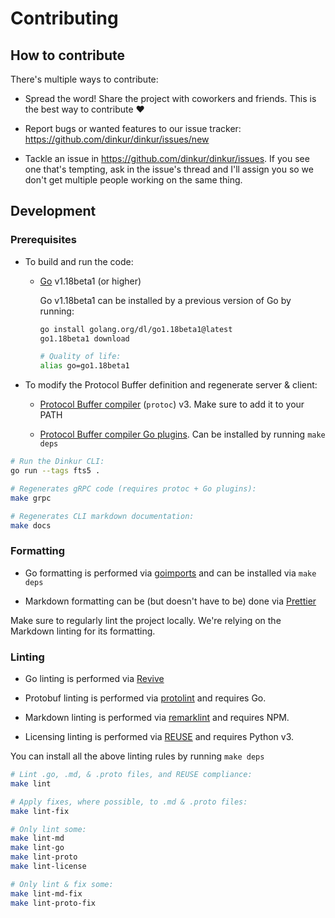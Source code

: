 <!--
Dinkur the task time tracking utility.
<https://github.com/dinkur/dinkur>

SPDX-FileCopyrightText: 2021 Kalle Fagerberg
SPDX-License-Identifier: CC-BY-4.0
-->

# Contributing

## How to contribute

There's multiple ways to contribute:

- Spread the word! Share the project with coworkers and friends. This is the
  best way to contribute :heart:

- Report bugs or wanted features to our issue tracker:
  <https://github.com/dinkur/dinkur/issues/new>

- Tackle an issue in <https://github.com/dinkur/dinkur/issues>. If you see one
  that's tempting, ask in the issue's thread and I'll assign you so we don't get
  multiple people working on the same thing.

## Development

### Prerequisites

- To build and run the code:

  - [Go](https://go.dev/) v1.18beta1 (or higher)

    Go v1.18beta1 can be installed by a previous version of Go by running:

    ```sh
    go install golang.org/dl/go1.18beta1@latest
    go1.18beta1 download

    # Quality of life:
    alias go=go1.18beta1
    ```

- To modify the Protocol Buffer definition and regenerate server & client:

  - [Protocol Buffer compiler](https://grpc.io/docs/protoc-installation/)
    (`protoc`) v3. Make sure to add it to your PATH

  - [Protocol Buffer compiler Go plugins](https://grpc.io/docs/languages/go/quickstart/#prerequisites).
    Can be installed by running `make deps`

```sh
# Run the Dinkur CLI:
go run --tags fts5 .

# Regenerates gRPC code (requires protoc + Go plugins):
make grpc

# Regenerates CLI markdown documentation:
make docs
```

### Formatting

- Go formatting is performed via [goimports](https://pkg.go.dev/golang.org/x/tools/cmd/goimports)
  and can be installed via `make deps`

- Markdown formatting can be (but doesn't have to be) done via [Prettier](https://prettier.io/)

Make sure to regularly lint the project locally. We're relying on the Markdown
linting for its formatting.

### Linting

- Go linting is performed via [Revive](https://revive.sh)

- Protobuf linting is performed via [protolint](https://github.com/yoheimuta/protolint)
  and requires Go.

- Markdown linting is performed via [remarklint](https://github.com/remarkjs/remark-lint)
  and requires NPM.

- Licensing linting is performed via [REUSE](https://reuse.software/) and
  requires Python v3.

You can install all the above linting rules by running `make deps`

```sh
# Lint .go, .md, & .proto files, and REUSE compliance:
make lint

# Apply fixes, where possible, to .md & .proto files:
make lint-fix

# Only lint some:
make lint-md
make lint-go
make lint-proto
make lint-license

# Only lint & fix some:
make lint-md-fix
make lint-proto-fix
```
